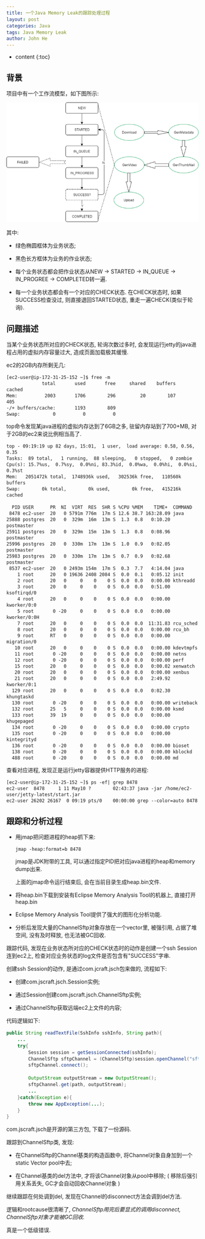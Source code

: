 ```yaml
---
title: 一个Java Memory Leak的跟踪处理过程
layout: post
categories: Java
tags: Java Memory Leak
author: John He
---
```


* content
{:toc}

## 背景

项目中有一个工作流模型，如下图所示:

![Image of job work flow](https://raw.githubusercontent.com/johnhx/johnhx.github.io/master/img/java_oom_work_flow_2.png)

其中:

- 绿色椭圆框体为业务状态;

- 黑色长方框体为业务的作业状态;

- 每个业务状态都会把作业状态从NEW -> STARTED -> IN_QUEUE -> IN_PROGREE -> COMPLETED转一遍.

- 每一个业务状态都会有一个对应的CHECK状态. 在CHECK状态时, 如果SUCCESS检查没过, 则直接退回STARTED状态, 重走一遍CHECK(类似于轮询).

## 问题描述

当某个业务状态所对应的CHECK状态, 轮询次数过多时, 会发现运行jetty的java进程占用的虚拟内存容量过大, 造成页面加载极其缓慢.

ec2的2GB内存所剩无几:

```shell
[ec2-user@ip-172-31-25-152 ~]$ free -m
             total       used       free     shared    buffers     cached
Mem:          2003       1706        296         20        107        405
-/+ buffers/cache:       1193        809
Swap:            0          0          0
```

top命令发现某java进程的虚拟内存达到了6GB之多, 驻留内存站到了700+MB, 对于2GB的ec2来说比例相当高了.

```shell
top - 09:19:19 up 82 days, 15:01,  1 user,  load average: 0.58, 0.56, 0.35
Tasks:  89 total,   1 running,  88 sleeping,   0 stopped,   0 zombie
Cpu(s): 15.7%us,  0.7%sy,  0.0%ni, 83.3%id,  0.0%wa,  0.0%hi,  0.0%si,  0.3%st
Mem:   2051472k total,  1748936k used,   302536k free,   110560k buffers
Swap:        0k total,        0k used,        0k free,   415216k cached

  PID USER      PR  NI  VIRT  RES  SHR S %CPU %MEM    TIME+  COMMAND
 8478 ec2-user  20   0 5791m 776m  17m S 12.6 38.7 163:28.09 java
25888 postgres  20   0  329m  16m  13m S  1.3  0.8   0:10.20 postmaster
25911 postgres  20   0  329m  15m  13m S  1.3  0.8   0:08.96 postmaster
25996 postgres  20   0  330m  17m  13m S  1.0  0.9   0:02.05 postmaster
25983 postgres  20   0  330m  17m  13m S  0.7  0.9   0:02.68 postmaster
 8537 ec2-user  20   0 2493m 154m  17m S  0.3  7.7   4:14.04 java
    1 root      20   0 19636 2408 2084 S  0.0  0.1   0:05.12 init
    2 root      20   0     0    0    0 S  0.0  0.0   0:00.00 kthreadd
    3 root      20   0     0    0    0 S  0.0  0.0   0:51.00 ksoftirqd/0
    4 root      20   0     0    0    0 S  0.0  0.0   0:00.00 kworker/0:0
    5 root       0 -20     0    0    0 S  0.0  0.0   0:00.00 kworker/0:0H
    7 root      20   0     0    0    0 S  0.0  0.0  11:31.83 rcu_sched
    8 root      20   0     0    0    0 S  0.0  0.0   0:00.00 rcu_bh
    9 root      RT   0     0    0    0 S  0.0  0.0   0:00.00 migration/0
   10 root      20   0     0    0    0 S  0.0  0.0   0:00.00 kdevtmpfs
   11 root       0 -20     0    0    0 S  0.0  0.0   0:00.00 netns
   12 root       0 -20     0    0    0 S  0.0  0.0   0:00.00 perf
   15 root      20   0     0    0    0 S  0.0  0.0   0:00.02 xenwatch
   20 root      20   0     0    0    0 S  0.0  0.0   0:00.00 xenbus
   21 root      20   0     0    0    0 S  0.0  0.0   2:49.92 kworker/0:1
  129 root      20   0     0    0    0 S  0.0  0.0   0:02.30 khungtaskd
  130 root       0 -20     0    0    0 S  0.0  0.0   0:00.00 writeback
  132 root      25   5     0    0    0 S  0.0  0.0   0:00.00 ksmd
  133 root      39  19     0    0    0 S  0.0  0.0   0:00.00 khugepaged
  134 root       0 -20     0    0    0 S  0.0  0.0   0:00.00 crypto
  135 root       0 -20     0    0    0 S  0.0  0.0   0:00.00 kintegrityd
  136 root       0 -20     0    0    0 S  0.0  0.0   0:00.00 bioset
  138 root       0 -20     0    0    0 S  0.0  0.0   0:00.00 kblockd
  488 root       0 -20     0    0    0 S  0.0  0.0   0:00.00 md
```

查看对应进程, 发现正是运行jetty容器提供HTTP服务的进程:

```shell
[ec2-user@ip-172-31-25-152 ~]$ ps -ef| grep 8478
ec2-user  8478     1 11 May10 ?        02:43:37 java -jar /home/ec2-user/jetty-latest/start.jar
ec2-user 26202 26167  0 09:19 pts/0    00:00:00 grep --color=auto 8478
```

## 跟踪和分析过程

- 用jmap把问题进程的heap抓下来:

  ```shell
  jmap -heap:format=b 8478
  ```

  jmap是JDK附带的工具, 可以通过指定PID把对应java进程的heap和memory dump出来.

  上面的jmap命令运行结束后, 会在当前目录生成heap.bin文件.

- 将heap.bin下载到安装有Eclipse Memory Analysis Tool的机器上, 直接打开heap.bin

- Eclipse Memory Analysis Tool提供了强大的图形化分析功能.

- 分析后发现大量的ChannelSftp对象存放在一个vector里, 被强引用, 占据了堆空间, 没有及时释放, 也无法被GC回收.

跟踪代码, 发现在业务状态所对应的CHECK状态时的动作是创建一个ssh Session连到ec2上, 检查对应业务状态的log文件是否包含有"SUCCESS"字串.

创建ssh Session的动作, 是通过com.jcraft.jsch包来做的, 流程如下:

- 创建com.jscraft.jsch.Session实例;

- 通过Session创建com.jscraft.jsch.ChannelSftp实例;

- 通过ChannelSftp获取远端ec2上文件的内容;

代码逻辑如下:

```java
public String readTextFile(SshInfo sshInfo, String path){
    ...
    try{
        Session session = getSessionConnected(sshInfo);
        ChannelSftp sftpChannel = (ChannelSftp)session.openChannel("sftp");
        sftpChannel.connect();

        OutputStream outputStream = new OutputStream();
        sftpChannel.get(path, outputStream);
        ...
    }catch(Exception e){
        throw new AppException(...);
    }
}
```


com.jscraft.jsch是开源的第三方包, 下载了一份源码.

跟踪到ChannelSftp类, 发现:

- 在ChannelSftp的Channel基类的构造函数中, 将Channel对象自身加到一个static Vector pool中去;

- 在Channel基类的del方法中, 才将该Channel对象从pool中移除; ( 移除后强引用关系丢失, GC才会自动回收Channel对象 )

继续跟踪在何处调到del, 发现在Channel的disconnect方法会调到del方法.

逻辑和rootcause很清晰了, *ChannelSftp用完后要显式的调用disconnect, ChannelSftp对象才能被GC回收.*

真是一个低级错误.